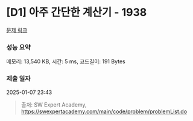 # [D1] 아주 간단한 계산기 - 1938 

[문제 링크](https://swexpertacademy.com/main/code/problem/problemDetail.do?contestProbId=AV5PjsYKAMIDFAUq) 

### 성능 요약

메모리: 13,540 KB, 시간: 5 ms, 코드길이: 191 Bytes

### 제출 일자

2025-01-07 23:43



> 출처: SW Expert Academy, https://swexpertacademy.com/main/code/problem/problemList.do